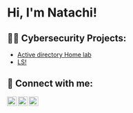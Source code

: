 <h1>Hi, I'm Natachi!</h1>

<h2>👨‍💻 Cybersecurity Projects:</h2>

  - [Active directory Home lab](https://github.com/natcode01)
  - [LS!](https://github.com/natcode01) 


<h2> 🤳 Connect with me:</h2>

[<img align="left" alt="just_ktb | Twitter" width="22px" src="https://cdn.jsdelivr.net/npm/simple-icons@v3/icons/twitter.svg" />][twitter]
[<img align="left" alt="natachi-ike-obasi-b7a68b169 | LinkedIn" width="22px" src="https://cdn.jsdelivr.net/npm/simple-icons@v3/icons/linkedin.svg" />][linkedin]
[<img align="left" alt="natgram_ | Instagram" width="22px" src="https://cdn.jsdelivr.net/npm/simple-icons@v3/icons/instagram.svg" />][instagram]

[twitter]: https://twitter.com/just_ktb
[instagram]: https://www.instagram.com/natgram_/
[linkedin]: https://www.linkedin.com/in/natachi-ike-obasi-b7a68b1b9/ 

<!--
**natcode01/natcode01** is a ✨ _special_ ✨ repository because its `README.md` (this file) appears on your GitHub profile.
